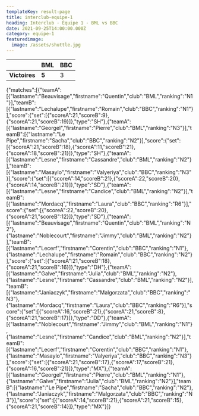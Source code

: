 ```yaml
---
templateKey: result-page
title: interclub-equipe-1
heading: Interclub - Équipe 1 - BML vs BBC
date: 2021-09-25T14:00:00.000Z
category: equipe-1
featuredimage:
  image: /assets/shuttle.jpg
---
```

|               | BML   | BBC |
| ------------- | ----- | --- |
| **Victoires** | **5** | 3   |

<scoreboard>{"matches":[{"teamA":[{"lastname":"Beauvisage","firstname":"Quentin","club":"BML","ranking":"N1"}],"teamB":[{"lastname":"Lechalupe","firstname":"Romain","club":"BBC","ranking":"N1"}],"score":{"set":[{"scoreA":21,"scoreB":9},{"scoreA":21,"scoreB":19}]},"type":"SH"},{"teamA":[{"lastname":"Georgel","firstname":"Pierre","club":"BML","ranking":"N3"}],"teamB":[{"lastname":"Le Pipe","firstname":"Sacha","club":"BBC","ranking":"N2"}],"score":{"set":[{"scoreA":21,"scoreB":18},{"scoreA":11,"scoreB":21},{"scoreA":18,"scoreB":21}]},"type":"SH"},{"teamA":[{"lastname":"Lesne","firstname":"Cassandre","club":"BML","ranking":"N2"}],"teamB":[{"lastname":"Masaylo","firstname":"Valyeriya","club":"BBC","ranking":"N3"}],"score":{"set":[{"scoreA":14,"scoreB":21},{"scoreA":22,"scoreB":20},{"scoreA":14,"scoreB":21}]},"type":"SD"},{"teamA":[{"lastname":"Lesne","firstname":"Candice","club":"BML","ranking":"N2"}],"teamB":[{"lastname":"Mordacq","firstname":"Laura","club":"BBC","ranking":"R6"}],"score":{"set":[{"scoreA":22,"scoreB":20},{"scoreA":21,"scoreB":12}]},"type":"SD"},{"teamA":[{"lastname":"Beauvisage","firstname":"Quentin","club":"BML","ranking":"N2"},{"lastname":"Noblecourt","firstname":"Jimmy","club":"BML","ranking":"N2"}],"teamB":[{"lastname":"Lecerf","firstname":"Corentin","club":"BBC","ranking":"N1"},{"lastname":"Lechalupe","firstname":"Romain","club":"BBC","ranking":"N2"}],"score":{"set":[{"scoreA":21,"scoreB":18},{"scoreA":21,"scoreB":16}]},"type":"DH"},{"teamA":[{"lastname":"Galve","firstname":"Julia","club":"BML","ranking":"N2"},{"lastname":"Lesne","firstname":"Cassandre","club":"BML","ranking":"N2"}],"teamB":[{"lastname":"Janiaczyk","firstname":"Malgorzata","club":"BBC","ranking":"N3"},{"lastname":"Mordacq","firstname":"Laura","club":"BBC","ranking":"R6"}],"score":{"set":[{"scoreA":16,"scoreB":21},{"scoreA":21,"scoreB":8},{"scoreA":21,"scoreB":17}]},"type":"DD"},{"teamA":[{"lastname":"Noblecourt","firstname":"Jimmy","club":"BML","ranking":"N1"},{"lastname":"Lesne","firstname":"Candice","club":"BML","ranking":"N2"}],"teamB":[{"lastname":"Lecerf","firstname":"Corentin","club":"BBC","ranking":"N1"},{"lastname":"Masaylo","firstname":"Valyeriya","club":"BBC","ranking":"N3"}],"score":{"set":[{"scoreA":21,"scoreB":17},{"scoreA":17,"scoreB":21},{"scoreA":16,"scoreB":21}]},"type":"MX"},{"teamA":[{"lastname":"Georgel","firstname":"Pierre","club":"BML","ranking":"N1"},{"lastname":"Galve","firstname":"Julia","club":"BML","ranking":"N2"}],"teamB":[{"lastname":"Le Pipe","firstname":"Sacha","club":"BBC","ranking":"N2"},{"lastname":"Janiaczyk","firstname":"Malgorzata","club":"BBC","ranking":"N3"}],"score":{"set":[{"scoreA":14,"scoreB":21},{"scoreA":21,"scoreB":15},{"scoreA":21,"scoreB":14}]},"type":"MX"}]}</scoreboard>